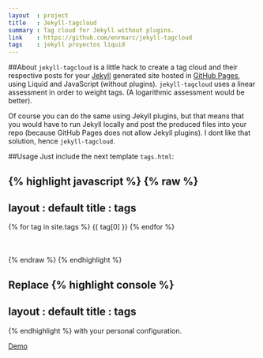 ```yaml
---
layout  : project
title   : Jekyll-tagcloud
summary : Tag cloud for Jekyll without plugins.
link    : https://github.com/enrmarc/jekyll-tagcloud
tags    : jekyll proyectos liquid 
---
```


##About
`jekyll-tagcloud` is a little hack to create a tag cloud and their respective 
posts for your [Jekyll] generated site hosted in [GitHub Pages], using Liquid
and JavaScript (without plugins).
`jekyll-tagcloud` uses a linear assessment in order to weight tags.
(A logarithmic assessment would be better).

Of course you can do the same using Jekyll plugins, but that means that
you would have to run Jekyll locally and post the produced files into your repo
(because GitHub Pages does not allow Jekyll plugins). I dont like that solution, 
hence `jekyll-tagcloud`.

##Usage
Just include the next template `tags.html`:

{% highlight javascript %}
{% raw %}
---
layout : default
title  : tags
---
<div class="tag-cloud">
    {% for tag in site.tags %}
        <a class="__{{ tag[0] }}">{{ tag[0] }}</a>
        <div class="list_{{ tag[0] }}" style="display:none;">
            {% for post in tag[1] %}
                <li><a href="{{ post.url }}">{{ post.title }}</a></li>
            {% endfor %}
        </div>
    {% endfor %}
</div>

<div class="post-list" style="margin: 50px;"></div>

<script type="text/javascript">
    $(function() {
            var minFont = 10.0,
                maxFont = 35.0,
                diffFont = maxFont - minFont,
                size = 0;

            {% assign max = 1.0 %}
            {% for tag in site.tags %}
                {% if tag[1].size > max %}
                    {% assign max = tag[1].size %}
                {% endif %}
            {% endfor %}
            
            {% for tag in site.tags %}
                size = ({{ tag[1].size }} / {{ max }}) * diffFont + minFont;
                $(".__{{ tag[0] }}").css("font-size", size + "px");
            {% endfor %}

            $('.tag-cloud a[class^="__"]').click(function() {
                $('.post-list').empty();
                $('.list_' + $(this).text()).each(function() {
                    $('.post-list').append($(this).html());
                });
             });
    });
</script>
{% endraw %}
{% endhighlight %}

Replace 
{% highlight console %}
---
layout : default
title  : tags
---
{% endhighlight %}
with your personal configuration.

[Demo]

[Jekyll]: https://github.com/mojombo/jekyll 
[GitHub Pages]: http://pages.github.com/ 
[Demo]: http://enrmarc.github.com/tags.html 
